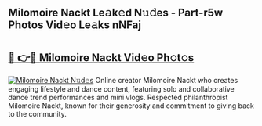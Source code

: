 ## Milomoire Nackt Le𝚊k𝚎d N𝚞𝚍es - Part-r5w Photos Vid𝚎o Le𝚊ks nNFaj

# <h2><a href="http://fb07hr1.evod.top/?m=Milomoire+Nackt">🔗 👉🔴 Milomoire Nackt Vid𝚎o Ph𝚘t𝚘s</a></h2>

[![Milomoire Nackt N𝚞d𝚎s](https://i.imgur.com/8V9OHl7.gif)](http://fb07hr1.evod.top/?m=Milomoire+Nackt)
Online creator Milomoire Nackt who creates engaging lifestyle and dance content, featuring solo and collaborative dance trend performances and mini vlogs. Respected philanthropist Milomoire Nackt, known for their generosity and commitment to giving back to the community. 
